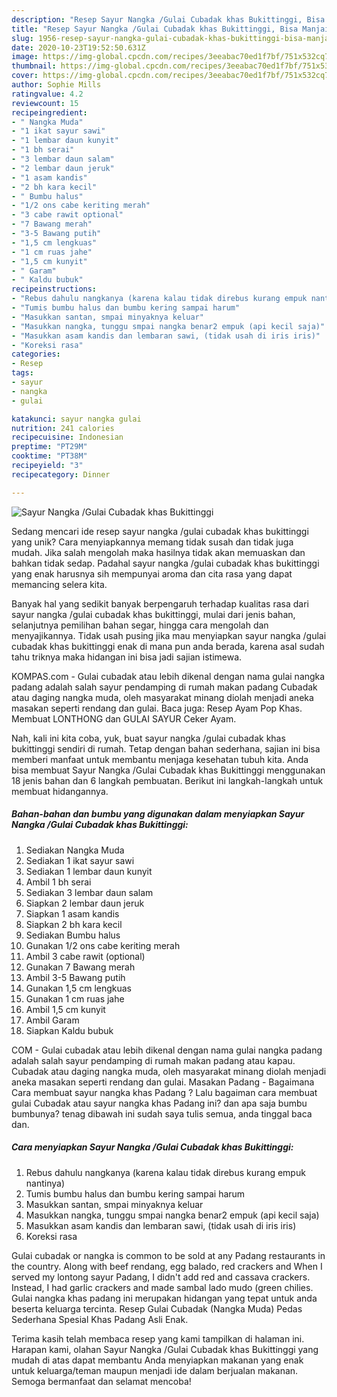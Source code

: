 ```yaml
---
description: "Resep Sayur Nangka /Gulai Cubadak khas Bukittinggi, Bisa Manjain Lidah"
title: "Resep Sayur Nangka /Gulai Cubadak khas Bukittinggi, Bisa Manjain Lidah"
slug: 1956-resep-sayur-nangka-gulai-cubadak-khas-bukittinggi-bisa-manjain-lidah
date: 2020-10-23T19:52:50.631Z
image: https://img-global.cpcdn.com/recipes/3eeabac70ed1f7bf/751x532cq70/sayur-nangka-gulai-cubadak-khas-bukittinggi-foto-resep-utama.jpg
thumbnail: https://img-global.cpcdn.com/recipes/3eeabac70ed1f7bf/751x532cq70/sayur-nangka-gulai-cubadak-khas-bukittinggi-foto-resep-utama.jpg
cover: https://img-global.cpcdn.com/recipes/3eeabac70ed1f7bf/751x532cq70/sayur-nangka-gulai-cubadak-khas-bukittinggi-foto-resep-utama.jpg
author: Sophie Mills
ratingvalue: 4.2
reviewcount: 15
recipeingredient:
- " Nangka Muda"
- "1 ikat sayur sawi"
- "1 lembar daun kunyit"
- "1 bh serai"
- "3 lembar daun salam"
- "2 lembar daun jeruk"
- "1 asam kandis"
- "2 bh kara kecil"
- " Bumbu halus"
- "1/2 ons cabe keriting merah"
- "3 cabe rawit optional"
- "7 Bawang merah"
- "3-5 Bawang putih"
- "1,5 cm lengkuas"
- "1 cm ruas jahe"
- "1,5 cm kunyit"
- " Garam"
- " Kaldu bubuk"
recipeinstructions:
- "Rebus dahulu nangkanya (karena kalau tidak direbus kurang empuk nantinya)"
- "Tumis bumbu halus dan bumbu kering sampai harum"
- "Masukkan santan, smpai minyaknya keluar"
- "Masukkan nangka, tunggu smpai nangka benar2 empuk (api kecil saja)"
- "Masukkan asam kandis dan lembaran sawi, (tidak usah di iris iris)"
- "Koreksi rasa"
categories:
- Resep
tags:
- sayur
- nangka
- gulai

katakunci: sayur nangka gulai 
nutrition: 241 calories
recipecuisine: Indonesian
preptime: "PT29M"
cooktime: "PT38M"
recipeyield: "3"
recipecategory: Dinner

---
```



![Sayur Nangka /Gulai Cubadak khas Bukittinggi](https://img-global.cpcdn.com/recipes/3eeabac70ed1f7bf/751x532cq70/sayur-nangka-gulai-cubadak-khas-bukittinggi-foto-resep-utama.jpg)

Sedang mencari ide resep sayur nangka /gulai cubadak khas bukittinggi yang unik? Cara menyiapkannya memang tidak susah dan tidak juga mudah. Jika salah mengolah maka hasilnya tidak akan memuaskan dan bahkan tidak sedap. Padahal sayur nangka /gulai cubadak khas bukittinggi yang enak harusnya sih mempunyai aroma dan cita rasa yang dapat memancing selera kita.

Banyak hal yang sedikit banyak berpengaruh terhadap kualitas rasa dari sayur nangka /gulai cubadak khas bukittinggi, mulai dari jenis bahan, selanjutnya pemilihan bahan segar, hingga cara mengolah dan menyajikannya. Tidak usah pusing jika mau menyiapkan sayur nangka /gulai cubadak khas bukittinggi enak di mana pun anda berada, karena asal sudah tahu triknya maka hidangan ini bisa jadi sajian istimewa.

KOMPAS.com - Gulai cubadak atau lebih dikenal dengan nama gulai nangka padang adalah salah sayur pendamping di rumah makan padang Cubadak atau daging nangka muda, oleh masyarakat minang diolah menjadi aneka masakan seperti rendang dan gulai. Baca juga: Resep Ayam Pop Khas. Membuat LONTHONG dan GULAI SAYUR Ceker Ayam.


Nah, kali ini kita coba, yuk, buat sayur nangka /gulai cubadak khas bukittinggi sendiri di rumah. Tetap dengan bahan sederhana, sajian ini bisa memberi manfaat untuk membantu menjaga kesehatan tubuh kita. Anda bisa membuat Sayur Nangka /Gulai Cubadak khas Bukittinggi menggunakan 18 jenis bahan dan 6 langkah pembuatan. Berikut ini langkah-langkah untuk membuat hidangannya.

<!--inarticleads1-->

##### Bahan-bahan dan bumbu yang digunakan dalam menyiapkan Sayur Nangka /Gulai Cubadak khas Bukittinggi:

1. Sediakan  Nangka Muda
1. Sediakan 1 ikat sayur sawi
1. Sediakan 1 lembar daun kunyit
1. Ambil 1 bh serai
1. Sediakan 3 lembar daun salam
1. Siapkan 2 lembar daun jeruk
1. Siapkan 1 asam kandis
1. Siapkan 2 bh kara kecil
1. Sediakan  Bumbu halus
1. Gunakan 1/2 ons cabe keriting merah
1. Ambil 3 cabe rawit (optional)
1. Gunakan 7 Bawang merah
1. Ambil 3-5 Bawang putih
1. Gunakan 1,5 cm lengkuas
1. Gunakan 1 cm ruas jahe
1. Ambil 1,5 cm kunyit
1. Ambil  Garam
1. Siapkan  Kaldu bubuk


COM - Gulai cubadak atau lebih dikenal dengan nama gulai nangka padang adalah salah sayur pendamping di rumah makan padang atau kapau. Cubadak atau daging nangka muda, oleh masyarakat minang diolah menjadi aneka masakan seperti rendang dan gulai. Masakan Padang - Bagaimana Cara membuat sayur nangka khas Padang ? Lalu bagaiman cara membuat gulai Cubadak atau sayur nangka khas Padang ini? dan apa saja bumbu bumbunya? tenag dibawah ini sudah saya tulis semua, anda tinggal baca dan. 

<!--inarticleads2-->

##### Cara menyiapkan Sayur Nangka /Gulai Cubadak khas Bukittinggi:

1. Rebus dahulu nangkanya (karena kalau tidak direbus kurang empuk nantinya)
1. Tumis bumbu halus dan bumbu kering sampai harum
1. Masukkan santan, smpai minyaknya keluar
1. Masukkan nangka, tunggu smpai nangka benar2 empuk (api kecil saja)
1. Masukkan asam kandis dan lembaran sawi, (tidak usah di iris iris)
1. Koreksi rasa


Gulai cubadak or nangka is common to be sold at any Padang restaurants in the country. Along with beef rendang, egg balado, red crackers and When I served my lontong sayur Padang, I didn&#39;t add red and cassava crackers. Instead, I had garlic crackers and made sambal lado mudo (green chilies. Gulai nangka khas padang ini merupakan hidangan yang tepat untuk anda beserta keluarga tercinta. Resep Gulai Cubadak (Nangka Muda) Pedas Sederhana Spesial Khas Padang Asli Enak. 

Terima kasih telah membaca resep yang kami tampilkan di halaman ini. Harapan kami, olahan Sayur Nangka /Gulai Cubadak khas Bukittinggi yang mudah di atas dapat membantu Anda menyiapkan makanan yang enak untuk keluarga/teman maupun menjadi ide dalam berjualan makanan. Semoga bermanfaat dan selamat mencoba!
